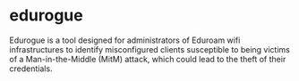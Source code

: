 # edurogue
Edurogue is a tool designed for administrators of Eduroam wifi infrastructures to identify misconfigured clients susceptible to being victims of a Man-in-the-Middle (MitM) attack, which could lead to the theft of their credentials.
